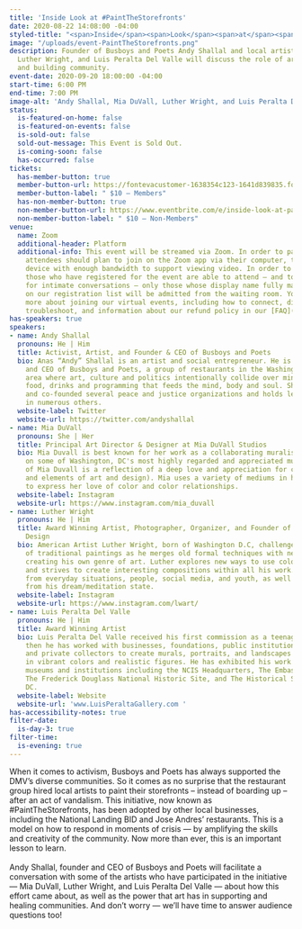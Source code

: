 ```yaml
---
title: 'Inside Look at #PaintTheStorefronts'
date: 2020-08-22 14:08:00 -04:00
styled-title: "<span>Inside</span><span>Look</span><span>at</span><span>#PaintTheStorefronts</span>"
image: "/uploads/event-PaintTheStorefronts.png"
description: Founder of Busboys and Poets Andy Shallal and local artists Mia DuVall,
  Luther Wright, and Luis Peralta Del Valle will discuss the role of art in activism
  and building community.
event-date: 2020-09-20 18:00:00 -04:00
start-time: 6:00 PM
end-time: 7:00 PM
image-alt: 'Andy Shallal, Mia DuVall, Luther Wright, and Luis Peralta Del Valle '
status:
  is-featured-on-home: false
  is-featured-on-events: false
  is-sold-out: false
  sold-out-message: This Event is Sold Out.
  is-coming-soon: false
  has-occurred: false
tickets:
  has-member-button: true
  member-button-url: https://fontevacustomer-1638354c123-1641d839835.force.com/services/oauth2/authorize?client_id=3MVG9nthuDc9owbcOq7_07W.HriOQQPWTbMkrpOla.ajDQlTHf4_uby_mhwylcX.mJBU2O2SppTiZMS0J_HJd&response_type=code&redirect_uri=https://ikit.aiga.org/ikit_national_util/ikit-national-util-sso-redirect/&state=https%3A%2F%2Fdc.aiga.org%2Fevent%2Finside-look-at-paintthestorefronts%2F%3Fredirect_source%3Deventbrite_register
  member-button-label: " $10 — Members"
  has-non-member-button: true
  non-member-button-url: https://www.eventbrite.com/e/inside-look-at-paintthestorefronts-tickets-117856781807
  non-member-button-label: " $10 — Non-Members"
venue:
  name: Zoom
  additional-header: Platform
  additional-info: This event will be streamed via Zoom. In order to participate fully,
    attendees should plan to join on the Zoom app via their computer, tablet, or mobile
    device with enough bandwidth to support viewing video. In order to ensure only
    those who have registered for the event are able to attend — and to create space
    for intimate conversations — only those whose display name fully matches the name
    on our registration list will be admitted from the waiting room. You can find
    more about joining our virtual events, including how to connect, directions to
    troubleshoot, and information about our refund policy in our [FAQ](/faqs/)
has-speakers: true
speakers:
- name: Andy Shallal
  pronouns: He | Him
  title: Activist, Artist, and Founder & CEO of Busboys and Poets
  bio: Anas “Andy” Shallal is an artist and social entrepreneur. He is the founder
    and CEO of Busboys and Poets, a group of restaurants in the Washington Metropolitan
    area where art, culture and politics intentionally collide over mindfully sourced
    food, drinks and programming that feeds the mind, body and soul. Shallal has founded
    and co-founded several peace and justice organizations and holds leadership positions
    in numerous others.
  website-label: Twitter
  website-url: https://twitter.com/andyshallal
- name: Mia DuVall
  pronouns: She | Her
  title: Principal Art Director & Designer at Mia DuVall Studios
  bio: Mia Duvall is best known for her work as a collaborating muralist and art director
    on some of Washington, DC's most highly regarded and appreciated murals. The work
    of Mia Duvall is a reflection of a deep love and appreciation for color (and the principles
    and elements of art and design). Mia uses a variety of mediums in her artwork
    to express her love of color and color relationships. 
  website-label: Instagram
  website-url: https://www.instagram.com/mia_duvall
- name: Luther Wright
  pronouns: He | Him
  title: Award Winning Artist, Photographer, Organizer, and Founder of LW Arts and
    Design
  bio: American Artist Luther Wright, born of Washington D.C, challenges the boundaries
    of traditional paintings as he merges old formal techniques with new modern techniques
    creating his own genre of art. Luther explores new ways to use color and texture
    and strives to create interesting compositions within all his work. He draws inspiration
    from everyday situations, people, social media, and youth, as well as visions
    from his dream/meditation state.
  website-label: Instagram
  website-url: https://www.instagram.com/lwart/
- name: Luis Peralta Del Valle
  pronouns: He | Him
  title: Award Winning Artist
  bio: Luis Peralta Del Valle received his first commission as a teenager, and since
    then he has worked with businesses, foundations, public institutions, museums,
    and private collectors to create murals, portraits, and landscapes that tell stories
    in vibrant colors and realistic figures. He has exhibited his work at various
    museums and institutions including the NCIS Headquarters, The Embassy of Italy,
    The Frederick Douglass National Historic Site, and The Historical Society of Washington,
    DC.
  website-label: Website
  website-url: 'www.LuisPeraltaGallery.com '
has-accessibility-notes: true
filter-date:
  is-day-3: true
filter-time:
  is-evening: true
---
```


When it comes to activism, Busboys and Poets has always supported the DMV’s diverse communities. So it comes as no surprise that the restaurant group hired local artists to paint their storefronts – instead of boarding up – after an act of vandalism. This initiative, now known as #PaintTheStorefronts, has been adopted by other local businesses, including the National Landing BID and Jose Andres’ restaurants. This is a model on how to respond in moments of crisis — by amplifying the skills and creativity of the community. Now more than ever, this is an important lesson to learn. \
\
Andy Shallal, founder and CEO of Busboys and Poets will facilitate a conversation with some of the artists who have participated in the initiative — Mia DuVall, Luther Wright, and Luis Peralta Del Valle — about how this effort came about, as well as the power that art has in supporting and healing communities. And don’t worry — we’ll have time to answer audience questions too!